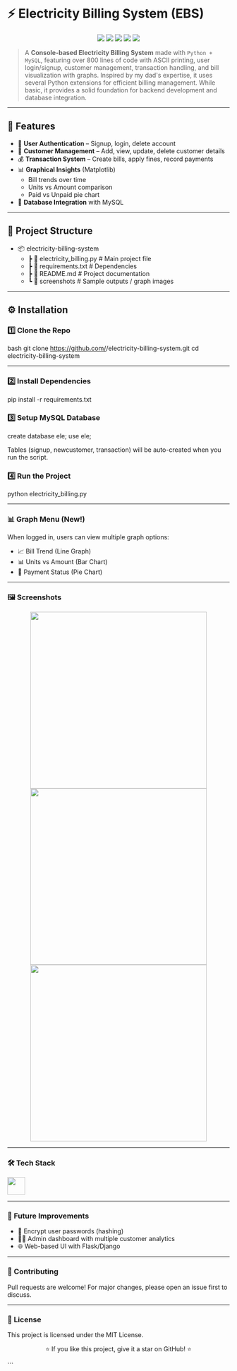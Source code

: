 # ⚡ Electricity Billing System (EBS)

<p align="center">
  <img src="https://img.shields.io/badge/Python-3.10-blue?logo=python&logoColor=white" />
  <img src="https://img.shields.io/badge/MySQL-8.0-orange?logo=mysql&logoColor=white" />
  <img src="https://img.shields.io/badge/Matplotlib-Visualization-green?logo=plotly&logoColor=white" />
  <img src="https://img.shields.io/badge/Status-Working-brightgreen" />
  <a href="https://opensource.org/licenses/MIT">
    <img src="https://img.shields.io/badge/License-MIT-yellow.svg" />
  </a>
</p>

> A **Console-based Electricity Billing System** made with `Python + MySQL`, featuring over 800 lines of code with ASCII printing, user login/signup, customer management, transaction handling, and bill visualization with graphs. Inspired by my dad's expertise, it uses several Python extensions for efficient billing management. While basic, it provides a solid foundation for backend development and database integration.


---

## 🌟 Features
- 👤 **User Authentication** – Signup, login, delete account  
- 🧾 **Customer Management** – Add, view, update, delete customer details  
- 💰 **Transaction System** – Create bills, apply fines, record payments  
- 📊 **Graphical Insights** (Matplotlib)
  - Bill trends over time  
  - Units vs Amount comparison  
  - Paid vs Unpaid pie chart  
- 💾 **Database Integration** with MySQL  

---

## 📂 Project Structure
- 📦 electricity-billing-system
  - ┣ 📜 electricity_billing.py # Main project file
  - ┣ 📜 requirements.txt # Dependencies
  - ┣ 📜 README.md # Project documentation
  - ┗ 📂 screenshots # Sample outputs / graph images


---

## ⚙️ Installation

### 1️⃣ Clone the Repo
bash
git clone https://github.com/<your-username>/electricity-billing-system.git
cd electricity-billing-system

---

### 2️⃣ Install Dependencies
pip install -r requirements.txt

### 3️⃣ Setup MySQL Database
create database ele;
use ele;

Tables (signup, newcustomer, transaction) will be auto-created when you run the script.

### 4️⃣ Run the Project
python electricity_billing.py

---

### 📊 Graph Menu (New!)

When logged in, users can view multiple graph options:
- 📈 Bill Trend (Line Graph)
- 📊 Units vs Amount (Bar Chart)
- 🥧 Payment Status (Pie Chart)

---

### 🖼️ Screenshots
<p align="center"> <img src="screenshots/graph_trend.png" width="400"/> <img src="screenshots/graph_bar.png" width="400"/> <img src="screenshots/graph_pie.png" width="400"/> </p>

---

### 🛠️ Tech Stack

<p align="left"> <img src="https://skillicons.dev/icons?i=python,mysql,git" height="40" /> </p>

---

### 🚀 Future Improvements
- 🔐 Encrypt user passwords (hashing)
- 👨‍💼 Admin dashboard with multiple customer analytics
- 🌐 Web-based UI with Flask/Django

---

### 🤝 Contributing
Pull requests are welcome! For major changes, please open an issue first to discuss.

---

### 📜 License
This project is licensed under the MIT License.

<p align="center">⭐ If you like this project, give it a star on GitHub! ⭐</p> ```
